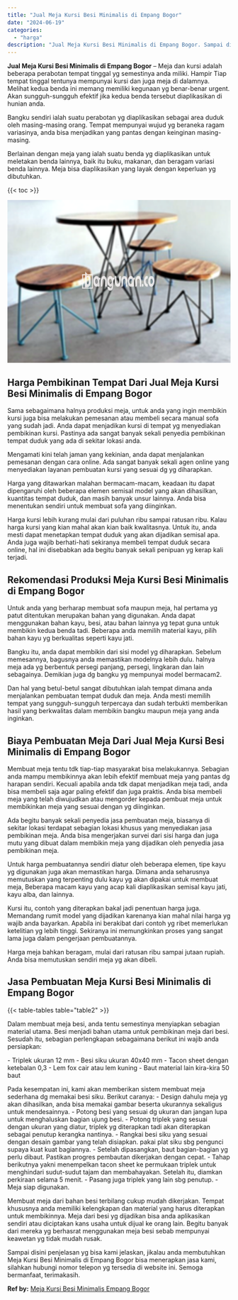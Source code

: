 ```yaml
---
title: "Jual Meja Kursi Besi Minimalis di Empang Bogor"
date: "2024-06-19"
categories: 
  - "harga"
description: "Jual Meja Kursi Besi Minimalis di Empang Bogor. Sampai disini penjelasan yg bisa kami jelaskan, jikalau anda membutuhkan Meja Kursi Besi Minimalis di Empang..."
---
```


**Jual Meja Kursi Besi Minimalis di Empang Bogor** – Meja dan kursi adalah beberapa perabotan tempat tinggal yg semestinya anda miliki. Hampir Tiap tempat tinggal tentunya mempunyai kursi dan juga meja di dalamnya. Melihat kedua benda ini memang memiliki kegunaan yg benar-benar urgent. Akan sungguh-sungguh efektif jika kedua benda tersebut diaplikasikan di hunian anda.

Bangku sendiri ialah suatu perabotan yg diaplikasikan sebagai area duduk oleh masing-masing orang. Tempat mempunyai wujud yg beraneka ragam variasinya, anda bisa menjadikan yang pantas dengan keinginan masing-masing.

Berlainan dengan meja yang ialah suatu benda yg diaplikasikan untuk meletakan benda lainnya, baik itu buku, makanan, dan beragam variasi benda lainnya. Meja bisa diaplikasikan yang layak dengan keperluan yg dibutuhkan.

{{< toc >}}

![Jual Meja Kursi Besi Minimalis di Empang Bogor](/images/jual-meja-besi-murah16.png)

## Harga Pembikinan Tempat Dari Jual Meja Kursi Besi Minimalis di Empang Bogor

Sama sebagaimana halnya produksi meja, untuk anda yang ingin membikin kursi juga bisa melakukan pemesanan atau membeli secara manual sofa yang sudah jadi. Anda dapat menjadikan kursi di tempat yg menyediakan pembikinan kursi. Pastinya ada sangat banyak sekali penyedia pembikinan tempat duduk yang ada di sekitar lokasi anda.

Mengamati kini telah jaman yang kekinian, anda dapat menjalankan pemesanan dengan cara online. Ada sangat banyak sekali agen online yang menyediakan layanan pembuatan kursi yang sesuai dg yg diharapkan.

Harga yang ditawarkan malahan bermacam-macam, keadaan itu dapat dipengaruhi oleh beberapa elemen semisal model yang akan dihasilkan, kuantitas tempat duduk, dan masih banyak unsur lainnya. Anda bisa menentukan sendiri untuk membuat sofa yang diinginkan.

Harga kursi lebih kurang mulai dari puluhan ribu sampai ratusan ribu. Kalau harga kursi yang kian mahal akan kian baik kwalitasnya. Untuk itu, anda mesti dapat menetapkan tempat duduk yang akan dijadikan semisal apa. Anda juga wajib berhati-hati sekiranya membeli tempat duduk secara online, hal ini disebabkan ada begitu banyak sekali penipuan yg kerap kali terjadi.

## Rekomendasi Produksi Meja Kursi Besi Minimalis di Empang Bogor

Untuk anda yang berharap membuat sofa maupun meja, hal pertama yg patut ditentukan merupakan bahan yang digunakan. Anda dapat menggunakan bahan kayu, besi, atau bahan lainnya yg tepat guna untuk membikin kedua benda tadi. Beberapa anda memilih material kayu, pilih bahan kayu yg berkualitas seperti kayu jati.

Bangku itu, anda dapat membikin dari sisi model yg diharapkan. Sebelum memesannya, bagusnya anda memastikan modelnya lebih dulu. halnya meja ada yg berbentuk persegi panjang, persegi, lingkaran dan lain sebagainya. Demikian juga dg bangku yg mempunyai model bermacam2.

Dan hal yang betul-betul sangat dibutuhkan ialah tempat dimana anda menjalankan pembuatan tempat duduk dan meja. Anda mesti memilih tempat yang sungguh-sungguh terpercaya dan sudah terbukti memberikan hasil yang berkwalitas dalam membikin bangku maupun meja yang anda inginkan.

## Biaya Pembuatan Meja Dari Jual Meja Kursi Besi Minimalis di Empang Bogor

Membuat meja tentu tdk tiap-tiap masyarakat bisa melakukannya. Sebagian anda mampu membikinnya akan lebih efektif membuat meja yang pantas dg harapan sendiri. Kecuali apabila anda tdk dapat menjadikan meja tadi, anda bisa membeli saja agar paling efektif dan juga praktis. Anda bisa membeli meja yang telah diwujudkan atau mengorder kepada pembuat meja untuk membikinkan meja yang sesuai dengan yg diinginkan.

Ada begitu banyak sekali penyedia jasa pembuatan meja, biasanya di sekitar lokasi terdapat sebagian lokasi khusus yang menyediakan jasa pembikinan meja. Anda bisa mengerjakan survei dari sisi harga dan juga mutu yang dibuat dalam membikin meja yang dijadikan oleh penyedia jasa pembikinan meja.

Untuk harga pembuatannya sendiri diatur oleh beberapa elemen, tipe kayu yg digunakan juga akan memastikan harga. Dimana anda seharusnya memutuskan yang terpenting dulu kayu yg akan dipakai untuk membuat meja, Beberapa macam kayu yang acap kali diaplikasikan semisal kayu jati, kayu alba, dan lainnya.

Kursi itu, contoh yang diterapkan bakal jadi penentuan harga juga. Memandang rumit model yang dijadikan karenanya kian mahal nilai harga yg wajib anda bayarkan. Apabila ini berakibat dari contoh yg ribet memerlukan ketelitian yg lebih tinggi. Sekiranya ini memungkinkan proses yang sangat lama juga dalam pengerjaan pembuatannya.

Harga meja bahkan beragam, mulai dari ratusan ribu sampai jutaan rupiah. Anda bisa memutuskan sendiri meja yg akan dibeli.

## Jasa Pembuatan Meja Kursi Besi Minimalis di Empang Bogor

{{< table-tables table="table2" >}}

Dalam membuat meja besi, anda tentu semestinya menyiapkan sebagian material utama. Besi menjadi bahan utama untuk pembikinan meja dari besi. Sesudah itu, sebagian perlengkapan sebagaimana berikut ini wajib anda persiapkan:

\- Triplek ukuran 12 mm - Besi siku ukuran 40x40 mm - Tacon sheet dengan ketebalan 0,3 - Lem fox cair atau lem kuning - Baut material lain kira-kira 50 baut

Pada kesempatan ini, kami akan memberikan sistem membuat meja sederhana dg memakai besi siku. Berikut caranya: - Design dahulu meja yg akan dihasilkan, anda bisa memakai gambar beserta ukurannya sekaligus untuk mendesainnya. - Potong besi yang sesuai dg ukuran dan jangan lupa untuk menghaluskan bagian ujung besi. - Potong triplek yang sesuai dengan ukuran yang diatur, triplek yg diterapkan tadi akan diterapkan sebagai penutup kerangka nantinya. - Rangkai besi siku yang sesuai dengan desain gambar yang telah disiapkan. pakai plat siku sbg pengunci supaya kuat kuat bagiannya. - Setelah dipasangkan, baut bagian-bagian yg perlu dibaut. Pastikan progres pembautan dikerjakan dengan cepat. - Tahap berikutnya yakni menempelkan tacon sheet ke permukaan triplek untuk menghindari sudut-sudut tajam dan membahayakan. Setelah itu, diamkan perkiraan selama 5 menit. - Pasang juga triplek yang lain sbg penutup. - Meja siap digunakan.

Membuat meja dari bahan besi terbilang cukup mudah dikerjakan. Tempat khususnya anda memiliki kelengkapan dan material yang harus diterapkan untuk membikinnya. Meja dari besi yg dijadikan bisa anda aplikasikan sendiri atau diciptakan kans usaha untuk dijual ke orang lain. Begitu banyak dari mereka yg berhasrat menggunakan meja besi sebab mempunyai keawetan yg tidak mudah rusak.

Sampai disini penjelasan yg bisa kami jelaskan, jikalau anda membutuhkan Meja Kursi Besi Minimalis di Empang Bogor bisa menerapkan jasa kami, silahkan hubungi nomor telepon yg tersedia di website ini. Semoga bermanfaat, terimakasih.

**Ref by:** [Meja Kursi Besi Minimalis Empang Bogor](https://id.wikipedia.org/wiki/Meja)
